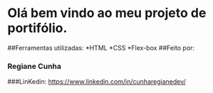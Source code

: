 # Olá bem vindo ao meu projeto de portifólio.
##Ferramentas utilizadas:
*HTML
*CSS
*Flex-box
##Feito por:
### Regiane Cunha
###LinKedin:
https://www.linkedin.com/in/cunharegianedev/

